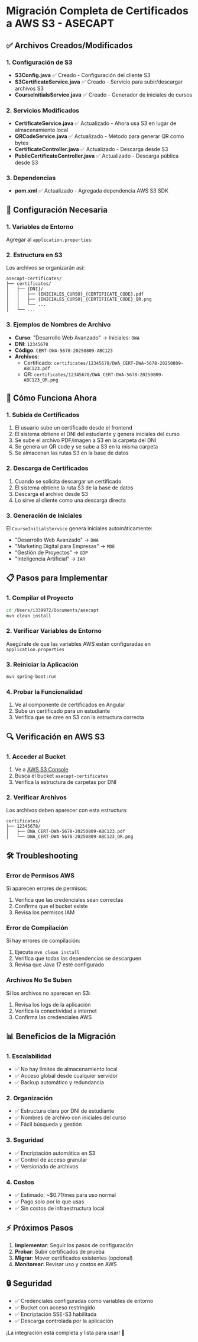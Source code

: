 # Migración Completa de Certificados a AWS S3 - ASECAPT

## ✅ Archivos Creados/Modificados

### 1. Configuración de S3
- **S3Config.java** ✅ Creado - Configuración del cliente S3
- **S3CertificateService.java** ✅ Creado - Servicio para subir/descargar archivos S3
- **CourseInitialsService.java** ✅ Creado - Generador de iniciales de cursos

### 2. Servicios Modificados
- **CertificateService.java** ✅ Actualizado - Ahora usa S3 en lugar de almacenamiento local
- **QRCodeService.java** ✅ Actualizado - Método para generar QR como bytes
- **CertificateController.java** ✅ Actualizado - Descarga desde S3
- **PublicCertificateController.java** ✅ Actualizado - Descarga pública desde S3

### 3. Dependencias
- **pom.xml** ✅ Actualizado - Agregada dependencia AWS S3 SDK

## 🔧 Configuración Necesaria

### 1. Variables de Entorno
Agregar al `application.properties`:


### 2. Estructura en S3
Los archivos se organizarán así:
```
asecapt-certificates/
├── certificates/
│   ├── {DNI}/
│   │   ├── {INICIALES_CURSO}_{CERTIFICATE_CODE}.pdf
│   │   ├── {INICIALES_CURSO}_{CERTIFICATE_CODE}_QR.png
│   │   └── ...
│   └── ...
```

### 3. Ejemplos de Nombres de Archivo
- **Curso**: "Desarrollo Web Avanzado" → Iniciales: `DWA`
- **DNI**: `12345678`
- **Código**: `CERT-DWA-5678-20250809-ABC123`
- **Archivos**:
  - Certificado: `certificates/12345678/DWA_CERT-DWA-5678-20250809-ABC123.pdf`
  - QR: `certificates/12345678/DWA_CERT-DWA-5678-20250809-ABC123_QR.png`

## 🚀 Cómo Funciona Ahora

### 1. Subida de Certificados
1. El usuario sube un certificado desde el frontend
2. El sistema obtiene el DNI del estudiante y genera iniciales del curso
3. Se sube el archivo PDF/imagen a S3 en la carpeta del DNI
4. Se genera un QR code y se sube a S3 en la misma carpeta
5. Se almacenan las rutas S3 en la base de datos

### 2. Descarga de Certificados
1. Cuando se solicita descargar un certificado
2. El sistema obtiene la ruta S3 de la base de datos
3. Descarga el archivo desde S3
4. Lo sirve al cliente como una descarga directa

### 3. Generación de Iniciales
El `CourseInitialsService` genera iniciales automáticamente:
- "Desarrollo Web Avanzado" → `DWA`
- "Marketing Digital para Empresas" → `MDE`
- "Gestión de Proyectos" → `GDP`
- "Inteligencia Artificial" → `IAR`

## 📋 Pasos para Implementar

### 1. Compilar el Proyecto
```bash
cd /Users/i339972/Documents/asecapt
mvn clean install
```

### 2. Verificar Variables de Entorno
Asegúrate de que las variables AWS están configuradas en `application.properties`

### 3. Reiniciar la Aplicación
```bash
mvn spring-boot:run
```

### 4. Probar la Funcionalidad
1. Ve al componente de certificados en Angular
2. Sube un certificado para un estudiante
3. Verifica que se cree en S3 con la estructura correcta

## 🔍 Verificación en AWS S3

### 1. Acceder al Bucket
1. Ve a [AWS S3 Console](https://s3.console.aws.amazon.com/)
2. Busca el bucket `asecapt-certificates`
3. Verifica la estructura de carpetas por DNI

### 2. Verificar Archivos
Los archivos deben aparecer con esta estructura:
```
certificates/
├── 12345678/
│   ├── DWA_CERT-DWA-5678-20250809-ABC123.pdf
│   └── DWA_CERT-DWA-5678-20250809-ABC123_QR.png
```

## 🛠️ Troubleshooting

### Error de Permisos AWS
Si aparecen errores de permisos:
1. Verifica que las credenciales sean correctas
2. Confirma que el bucket existe
3. Revisa los permisos IAM

### Error de Compilación
Si hay errores de compilación:
1. Ejecuta `mvn clean install`
2. Verifica que todas las dependencias se descarguen
3. Revisa que Java 17 esté configurado

### Archivos No Se Suben
Si los archivos no aparecen en S3:
1. Revisa los logs de la aplicación
2. Verifica la conectividad a internet
3. Confirma las credenciales AWS

## 📊 Beneficios de la Migración

### 1. Escalabilidad
- ✅ No hay límites de almacenamiento local
- ✅ Acceso global desde cualquier servidor
- ✅ Backup automático y redundancia

### 2. Organización
- ✅ Estructura clara por DNI de estudiante
- ✅ Nombres de archivo con iniciales del curso
- ✅ Fácil búsqueda y gestión

### 3. Seguridad
- ✅ Encriptación automática en S3
- ✅ Control de acceso granular
- ✅ Versionado de archivos

### 4. Costos
- ✅ Estimado: ~$0.71/mes para uso normal
- ✅ Pago solo por lo que usas
- ✅ Sin costos de infraestructura local

## ⚡ Próximos Pasos

1. **Implementar**: Seguir los pasos de configuración
2. **Probar**: Subir certificados de prueba
3. **Migrar**: Mover certificados existentes (opcional)
4. **Monitorear**: Revisar uso y costos en AWS

## 🔒 Seguridad

- ✅ Credenciales configuradas como variables de entorno
- ✅ Bucket con acceso restringido
- ✅ Encriptación SSE-S3 habilitada
- ✅ Descarga controlada por la aplicación

¡La integración está completa y lista para usar! 🚀
